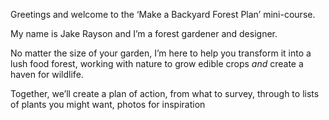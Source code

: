 Greetings and welcome to the ‘Make a Backyard Forest Plan’ mini-course.

My name is Jake Rayson and I’m a forest gardener and designer.

No matter the size of your garden, I’m here to help you transform it into a lush food forest, working with nature to grow edible crops _and_ create a haven for wildlife.

Together, we’ll create a plan of action, from what to survey, through to lists of plants you might want, photos for inspiration
